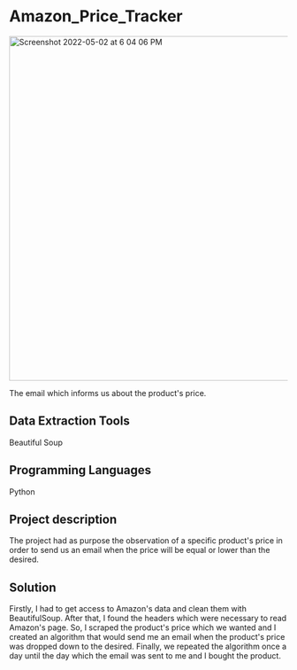 # Amazon_Price_Tracker
<img width="622" alt="Screenshot 2022-05-02 at 6 04 06 PM" src="https://user-images.githubusercontent.com/64299794/166257877-24c3e743-7952-4c6f-8451-30eba54fb416.png">

The email which informs us about the product's price.

## Data Extraction Tools
Beautiful Soup
## Programming Languages
Python

## Project description
The project had as purpose the observation of a specific product's price in order to send us an email when the price will be equal or lower than the desired.

## Solution

Firstly, I had to get access to Amazon's data and clean them with BeautifulSoup. After that, I found the headers which were necessary to read Amazon's page. So, I scraped the product's price which we wanted and I created an algorithm that would send me an email when the product's price was dropped down to the desired. Finally, we repeated the algorithm once a day until the day which the email was sent to me and I bought the product.
